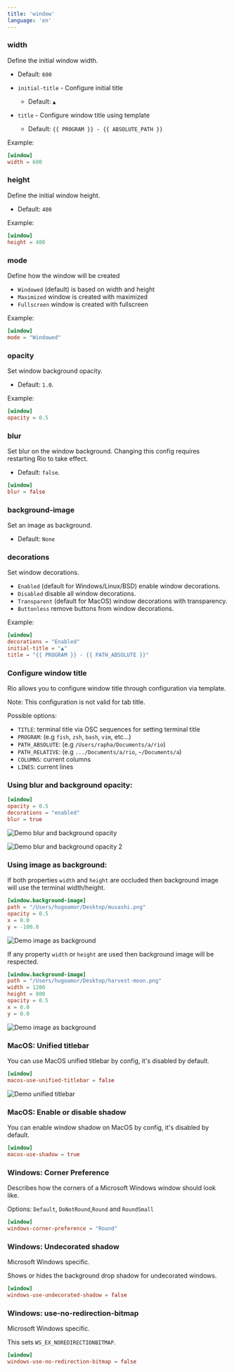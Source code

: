 ```yaml
---
title: 'window'
language: 'en'
---
```


### width

Define the initial window width.

- Default: `600`

- `initial-title` - Configure initial title
  
  - Default: `▲`

- `title` - Configure window title using template

  - Default: `{{ PROGRAM }} - {{ ABSOLUTE_PATH }}`

Example:

```toml
[window]
width = 600
```

### height

Define the initial window height.

- Default: `400`

Example:

```toml
[window]
height = 400
```

### mode

Define how the window will be created

- `Windowed` (default) is based on width and height
- `Maximized` window is created with maximized
- `Fullscreen` window is created with fullscreen

Example:

```toml
[window]
mode = "Windowed"
```

### opacity

Set window background opacity.

- Default: `1.0`.

Example:

```toml
[window]
opacity = 0.5
```

### blur

Set blur on the window background. Changing this config requires restarting Rio to take effect.

- Default: `false`.

```toml
[window]
blur = false
```

### background-image

Set an image as background.

- Default: `None`

### decorations

Set window decorations.

- `Enabled` (default for Windows/Linux/BSD) enable window decorations.
- `Disabled` disable all window decorations.
- `Transparent` (default for MacOS) window decorations with transparency.
- `Buttonless` remove buttons from window decorations.

Example:

```toml
[window]
decorations = "Enabled"
initial-title = "▲"
title = "{{ PROGRAM }} - {{ PATH_ABSOLUTE }}"
```

### Configure window title

Rio allows you to configure window title through configuration via template.

Note: This configuration is not valid for tab title.

Possible options:

- `TITLE`: terminal title via OSC sequences for setting terminal title
- `PROGRAM`: (e.g `fish`, `zsh`, `bash`, `vim`, etc...)
- `PATH_ABSOLUTE`: (e.g `/Users/rapha/Documents/a/rio`)
- `PATH_RELATIVE`: (e.g `.../Documents/a/rio`, `~/Documents/a`)
- `COLUMNS`: current columns
- `LINES`: current lines

### Using blur and background opacity:

```toml
[window]
opacity = 0.5
decorations = "enabled"
blur = true
```

![Demo blur and background opacity](/assets/demos/demo-macos-blur.png)

![Demo blur and background opacity 2](/assets/demos/demos-nixos-blur.png)

### Using image as background:

If both properties `width` and `height` are occluded then background image will use the terminal width/height.

```toml
[window.background-image]
path = "/Users/hugoamor/Desktop/musashi.png"
opacity = 0.5
x = 0.0
y = -100.0
```

![Demo image as background](/assets/demos/demo-background-image.png)

If any property `width` or `height` are used then background image will be respected.

```toml
[window.background-image]
path = "/Users/hugoamor/Desktop/harvest-moon.png"
width = 1200
height = 800
opacity = 0.5
x = 0.0
y = 0.0
```

![Demo image as background](/assets/demos/demo-background-image-partial.png)

### MacOS: Unified titlebar

You can use MacOS unified titlebar by config, it's disabled by default.

```toml
[window]
macos-use-unified-titlebar = false
```

![Demo unified titlebar](/assets/demos/demo-macos-unified-titlebar.png)

### MacOS: Enable or disable shadow

You can enable window shadow on MacOS by config, it's disabled by default.

```toml
[window]
macos-use-shadow = true
```

### Windows: Corner Preference

Describes how the corners of a Microsoft Windows window should look like.

Options: `Default`, `DoNotRound`,`Round` and `RoundSmall`

```toml
[window]
windows-corner-preference = "Round"
```

### Windows: Undecorated shadow

Microsoft Windows specific.

Shows or hides the background drop shadow for undecorated windows.

```toml
[window]
windows-use-undecorated-shadow = false
```

### Windows: use-no-redirection-bitmap

Microsoft Windows specific.

This sets `WS_EX_NOREDIRECTIONBITMAP`.

```toml
[window]
windows-use-no-redirection-bitmap = false
```
